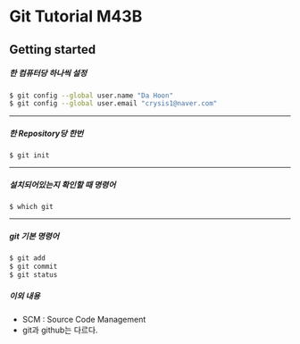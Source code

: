# Git Tutorial M43B

## Getting started

##### 한 컴퓨터당 하나씩 설정
```Bash
$ git config --global user.name "Da Hoon"
$ git config --global user.email "crysis1@naver.com"

```
<hr>

##### 한 Repository당 한번
`$ git init`

<hr>

##### 설치되어있는지 확인할 때 명령어
`$ which git`

<hr>

##### git 기본 명령어
```Bash
$ git add
$ git commit
$ git status
```


##### 이외 내용
* SCM : Source Code Management
* git과 github는 다르다.
